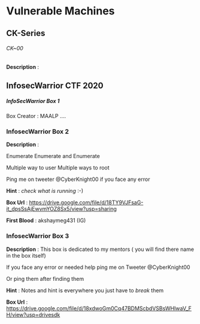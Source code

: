 # Vulnerable Machines

## CK-Series

###### CK~00

**Description** : 


## InfosecWarrior CTF 2020

##### InfoSecWarrior Box 1
Box Creator : MAALP
....

### InfosecWarrior Box 2

**Description** : 

Enumerate Enumerate and Enumerate

Multiple way to user
Multiple ways to root

Ping me on tweeter @CyberKnight00 if you face any error

**Hint** : _check what is running_ :-)

**Box Url** : https://drive.google.com/file/d/18TY9VJFsaG-it_dpsSsAjEwvmYOZ8Sx5/view?usp=sharing

**First Blood** : akshaymeg431 (IG)

### InfosecWarrior Box 3

**Description** :
This box is dedicated to my mentors ( you will find there name in the box itself)

If you face any error or needed help ping me on Tweeter @CyberKnight00

Or ping them after finding them

**Hint** : Notes and hint is everywhere you just have to _break_ them 

**Box Url** : https://drive.google.com/file/d/18xdwoGm0Cq47BDMScbdVSBsWHIwaV_FH/view?usp=drivesdk
